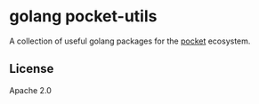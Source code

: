 # golang pocket-utils

A collection of useful golang packages for the [pocket](https://github.com/rsfreitas/pocket) ecosystem.

## License

Apache 2.0

